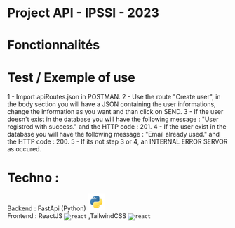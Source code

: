 # Project API - IPSSI - 2023

# Fonctionnalités

# Test / Exemple of use
1 - Import apiRoutes.json in POSTMAN.
2 - Use the route "Create user", in the body section you will have a JSON containing the user informations, change the information as you want and than click on SEND.
3 - If the user doesn't exist in the database you will have the following message : "User registred with success." and the HTTP code : 201.
4 - If the user exist in the database you will have the following message : "Email already used." and the HTTP code : 200.
5 - If its not step 3 or 4, an INTERNAL ERROR SERVOR as occured.

# Techno :
Backend : FastApi (Python) <code><img height="40" alt="react" src="https://raw.githubusercontent.com/github/explore/80688e429a7d4ef2fca1e82350fe8e3517d3494d/topics/python/python.png"></code>
 <br>
Frontend : ReactJS <code><img height="35" alt="react" src="https://upload.wikimedia.org/wikipedia/commons/thumb/a/a7/React-icon.svg/1024px-React-icon.svg.png"></code> ,TailwindCSS <code><img height="30" alt="react" src="https://upload.wikimedia.org/wikipedia/commons/thumb/d/d5/Tailwind_CSS_Logo.svg/2048px-Tailwind_CSS_Logo.svg.png"></code>
